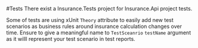 #Tests
There exist a Insurance.Tests project for Insurance.Api project tests.

Some of tests are using xUnit `Theory` attribute to easily add new test scenarios as
business rules around insurance calculation changes over time. Ensure to give a meaningful 
name to `TestSceanrio` `testName` argument as it willl represent your test scenario in test reports.